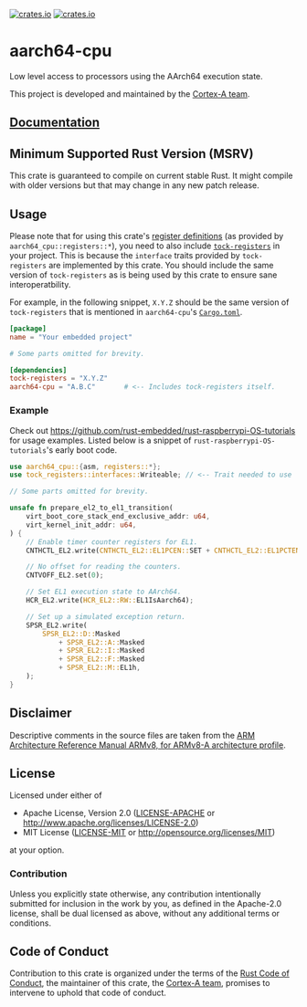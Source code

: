 [![crates.io](https://img.shields.io/crates/d/aarch64-cpu.svg)](https://crates.io/crates/aarch64-cpu)
[![crates.io](https://img.shields.io/crates/v/aarch64-cpu.svg)](https://crates.io/crates/aarch64-cpu)

# aarch64-cpu

Low level access to processors using the AArch64 execution state.

This project is developed and maintained by the [Cortex-A team][team].

## [Documentation](https://docs.rs/aarch64-cpu)

## Minimum Supported Rust Version (MSRV)

This crate is guaranteed to compile on current stable Rust.
It might compile with older versions but that may change in any new patch release.

## Usage

Please note that for using this crate's [register definitions](src/registers) (as provided by
`aarch64_cpu::registers::*`), you need to also include
[`tock-registers`](https://crates.io/crates/tock-registers) in your project. This is because the
`interface` traits provided by `tock-registers` are implemented by this crate. You should include
the same version of `tock-registers` as is being used by this crate to ensure sane
interoperatbility.

For example, in the following snippet, `X.Y.Z` should be the same version of `tock-registers` that
is mentioned in `aarch64-cpu`'s [`Cargo.toml`](Cargo.toml#L23).

```toml
[package]
name = "Your embedded project"

# Some parts omitted for brevity.

[dependencies]
tock-registers = "X.Y.Z"
aarch64-cpu = "A.B.C"       # <-- Includes tock-registers itself.
```

### Example

Check out https://github.com/rust-embedded/rust-raspberrypi-OS-tutorials for usage examples. Listed
below is a snippet of `rust-raspberrypi-OS-tutorials`'s early boot code.

```rust
use aarch64_cpu::{asm, registers::*};
use tock_registers::interfaces::Writeable; // <-- Trait needed to use `write()` and `set()`.

// Some parts omitted for brevity.

unsafe fn prepare_el2_to_el1_transition(
    virt_boot_core_stack_end_exclusive_addr: u64,
    virt_kernel_init_addr: u64,
) {
    // Enable timer counter registers for EL1.
    CNTHCTL_EL2.write(CNTHCTL_EL2::EL1PCEN::SET + CNTHCTL_EL2::EL1PCTEN::SET);

    // No offset for reading the counters.
    CNTVOFF_EL2.set(0);

    // Set EL1 execution state to AArch64.
    HCR_EL2.write(HCR_EL2::RW::EL1IsAarch64);

    // Set up a simulated exception return.
    SPSR_EL2.write(
        SPSR_EL2::D::Masked
            + SPSR_EL2::A::Masked
            + SPSR_EL2::I::Masked
            + SPSR_EL2::F::Masked
            + SPSR_EL2::M::EL1h,
    );
}
```

## Disclaimer

Descriptive comments in the source files are taken from the
[ARM Architecture Reference Manual ARMv8, for ARMv8-A architecture profile](https://documentation-service.arm.com/static/62ff43b0e95b0a633aff8a64?token=).

## License

Licensed under either of

- Apache License, Version 2.0 ([LICENSE-APACHE](LICENSE-APACHE) or
  http://www.apache.org/licenses/LICENSE-2.0)
- MIT License ([LICENSE-MIT](LICENSE-MIT) or http://opensource.org/licenses/MIT)

at your option.

### Contribution

Unless you explicitly state otherwise, any contribution intentionally submitted for inclusion in the
work by you, as defined in the Apache-2.0 license, shall be dual licensed as above, without any
additional terms or conditions.

## Code of Conduct

Contribution to this crate is organized under the terms of the [Rust Code of
Conduct][CoC], the maintainer of this crate, the [Cortex-A team][team], promises
to intervene to uphold that code of conduct.

[CoC]: CODE_OF_CONDUCT.md
[team]: https://github.com/rust-embedded/wg#the-cortex-a-team
